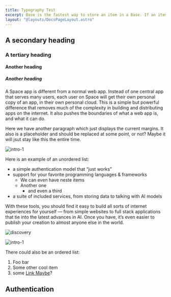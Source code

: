 ```yaml
---
title: Typography Test
excerpt: Base is the fastest way to store an item in a Base. If an item already exists under the given key, it will be replaced. In the case you do not provide a key, Base will automatically generate a 12-character string as a key. Base can also be used to store any additional data.
layout: "@layouts/DocsPageLayout.astro"
---
```


## A secondary heading

### A tertiary heading

#### Another heading
##### Another heading

A Space app is different from a normal web app. Instead of one central app that serves many users, each user on Space will get their own personal copy of an app, in their own personal cloud. This is a simple but powerful difference that removes much of the complexity in building and distributing apps on the internet. It also pushes the boundaries of what a web app is, and what it can do.

Here we have another paragraph which just displays the current margins. It also is a placeholder and should be replaced at some point, or not?
Maybe it will jsut stay like this the entire time.

![intro-1](/docs_assets/use/space-apps-headline.png)

Here is an example of an unordered list:

- a simple authentication model that “just works”
- support for your favorite programming languages & frameworks
  - We can even have neste items
  - Another one
    - and even a third
- a suite of included services, from storing data to talking with AI models

With these tools, you should find it easy to build all sorts of internet experiences for yourself — from simple websites to full stack applications that tie into the latest advances in AI. Once you have, it’s even easier to publish your creation to almost anyone else in the world.

![discovery](/docs_assets/use/discovery-headline.png)

![intro-1](/docs_assets/use/space-apps-headline.png)

There could also be an ordered list:

1. Foo bar
2. Some other cool item
3. some [Link Maybe](#)?

## Authentication